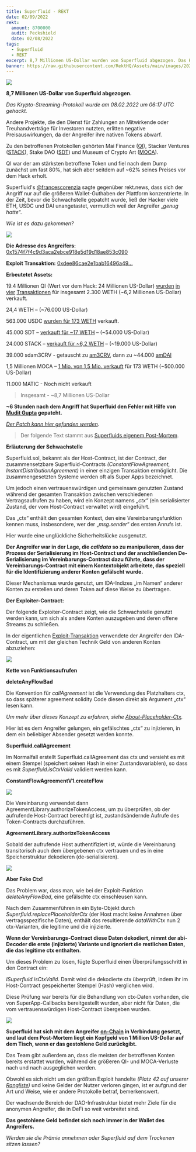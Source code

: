 ```yaml
---
title: Superfluid - REKT
date: 02/09/2022
rekt:
  amount: 8700000
  audit: Peckshield
  date: 02/08/2022
tags:
  - Superfluid
  - REKT
excerpt: 8,7 Millionen US-Dollar wurden von Superfluid abgezogen. Das Krypto-Streaming-Protokoll wurde von einem anonymen Angreifer ausgenutzt, wodurch mehrere andere DAOs Kollateralschäden erlitten.
banner: https://raw.githubusercontent.com/RektHQ/Assets/main/images/2022/02/superfluid-header.png
---
```

![](https://raw.githubusercontent.com/RektHQ/Assets/main/images/2022/02/superfluid-header.png)

**8,7 Millionen US-Dollar von Superfluid abgezogen.**

_Das Krypto-Streaming-Protokoll wurde am 08.02.2022 um 06:17 UTC gehackt._

Andere Projekte, die den Dienst für Zahlungen an Mitwirkende oder Treuhandverträge für Investoren nutzten, erlitten negative Preisauswirkungen, da der Angreifer ihre nativen Tokens abwarf.

Zu den betroffenen Protokollen gehörten Mai Finance ([QI](https://www.coingecko.com/en/coins/qi-dao)), Stacker Ventures ([STACK](https://www.coingecko.com/en/coins/stackos)), Stake DAO ([SDT](https://www.coingecko.com/en/coins/stake-dao)) und Museum of Crypto Art ([MOCA](https://www.coingecko.com/en/coins/museum-of-crypto-art)).

QI war der am stärksten betroffene Token und fiel nach dem Dump zunächst um fast 80%, hat sich aber seitdem auf ~62% seines Preises vor dem Hack erholt.

Superfluid's [@francescorenzia](https://twitter.com/francescorenzia) sagte gegenüber rekt.news, dass sich der Angriff nur auf die größeren Wallet-Guthaben der Plattform konzentrierte. In der Zeit, bevor die Schwachstelle gepatcht wurde, ließ der Hacker viele ETH, USDC und DAI unangetastet, vermutlich weil der Angreifer „_genug hatte_“.

_Wie ist es dazu gekommen?_

![](https://raw.githubusercontent.com/RektHQ/Assets/main/images/2021/09/rekt-investigates-linebreak.png)

**Die Adresse des Angreifers:** [0x1574f7f4c9d3aca2ebce918e5d19d18ae853c090](https://polygonscan.com/address/0x1574f7f4c9d3aca2ebce918e5d19d18ae853c090)

**Exploit Transaktion:** [0xdee86cae2e1bab16496a49...](https://polygonscan.com/tx/0xdee86cae2e1bab16496a49b2ec61aae0472a7ccf06f79744d42473e96edd6af6)

**Erbeutetet Assets:**

19.4 Millionen QI (Wert vor dem Hack: 24 Millionen US-Dollar) [wurden](https://polygonscan.com/tx/0xc37151aaefa7e937c97156ca43e3d486299aa89a603d22355592ddd00bfe687a) [in](https://polygonscan.com/tx/0x741908f9707d9dd3a52525380d69f9e74a26d52350308227b84c3ad2db45449f) [vier](https://polygonscan.com/tx/0x026032084b3f7c658b7c3467d8567922e3ad93c755669ab0d92f01f040a18dea) [Transaktionen](https://polygonscan.com/tx/0x8dd5e00a54742f182eee7277a3326efd434f893fd94f5473f9ca1f0fd0358577) für insgesamt 2.300 WETH (~6,2 Millionen US-Dollar) verkauft.

24,4 WETH – (~76.000 US-Dollar)

563.000 USDC [wurden für 173 WETH](https://polygonscan.com/tx/0x9fdbcaefcd2bae1d873720ae8dfb741986818bfc1b5cf8af0a891b99b7bd14b1) verkauft.

45.000 SDT – [verkauft für ~17 WETH](https://polygonscan.com/tx/0xd12c38ce2346bbc29a845dd9099a8d3626ad12e74579be46485e31653a3888bc) – (~54.000 US-Dollar)

24.000 STACK – [verkauft für ~6,2 WETH](https://polygonscan.com/tx/0x32df8bbeba3a8fcdba51c2a7daa316078cd65345a74b765b8fa2ce6787c91f28) – (~19.000 US-Dollar)

39.000 sdam3CRV - getauscht zu [am3CRV](https://polygonscan.com/tx/0x0553be6c6f969c4f91850532f68f4e8bae5824392140edb13c3bfd6f6cb8d35e), dann zu ~44.000 [amDAI](https://polygonscan.com/tx/0x7a9b9ad4634fea8681e34c150ef561bf0ced199a3347888dfc448e4164583f7d)

1,5 Millionen MOCA – [1 Mio. von 1,5 Mio. verkauft](https://polygonscan.com/tx/0x554f5688fb8d31bcd9affc90d16f0326a8d09b0469dbb581580c7187201ef6ba) für 173 WETH (~500.000 US-Dollar)

11.000 MATIC - Noch nicht verkauft

>Insgesamt - ~8,7 Millionen US-Dollar

**~6 Stunden nach dem Angriff hat Superfluid den Fehler mit Hilfe von [Mudit Gupta](https://twitter.com/Mudit__Gupta) gepatcht.**

_[Der Patch kann hier gefunden werden](https://github.com/superfluid-finance/protocol-monorepo/commit/4048fbc66c144e1afd5ae68b21160e1b25d96270)._

>Der folgende Text stammt aus [Superfluids eigenem Post-Mortem](https://medium.com/superfluid-blog/08-02-22-exploit-post-mortem-15ff9c97cdd).

**Erläuterung der Schwachstelle**

Superfluid.sol, bekannt als der Host-Contract, ist der Contract, der zusammensetzbare Superfluid-Contracts _(ConstantFlowAgreement, InstantDistributionAgreement)_ in einer einzigen Transaktion ermöglicht. Die zusammengesetzten Systeme werden oft als Super Apps bezeichnet.

Um jedoch einen vertrauenswürdigen und gemeinsam genutzten Zustand während der gesamten Transaktion zwischen verschiedenen Vertragsaufrufen zu haben, wird ein Konzept namens _„ctx“_ (ein serialisierter Zustand, der vom Host-Contract verwaltet wird) eingeführt.

Das „ctx“ enthält den gesamten Kontext, den eine Vereinbarungsfunktion kennen muss, insbesondere, wer der „_msg.sender_“ des ersten Anrufs ist.

Hier wurde eine unglückliche Sicherheitslücke ausgenutzt.

**Der Angreifer war in der Lage, die _calldata_ so zu manipulieren, dass der Prozess der Serialisierung im Host-Contract und der anschließenden De-Serialisierung im Vereinbarungs-Contract dazu führte, dass der Vereinbarungs-Contract mit einem Kontextobjekt arbeitete, das speziell für die Identifizierung anderer Konten gefälscht wurde.**

Dieser Mechanismus wurde genutzt, um IDA-Indizes „im Namen“ anderer Konten zu erstellen und deren Token auf diese Weise zu übertragen.

**Der Exploiter-Contract:**

Der folgende Exploiter-Contract zeigt, wie die Schwachstelle genutzt werden kann, um sich als andere Konten auszugeben und deren offene Streams zu schließen.

In der eigentlichen [Exploit-Transaktion](https://polygonscan.com/tx/0x396b6ee91216cf6e7c89f0c6044dfc97e84647f5007a658ca899040471ab4d67) verwendete der Angreifer den IDA-Contract, um mit der gleichen Technik Geld von anderen Konten abzuziehen:

![](https://raw.githubusercontent.com/RektHQ/Assets/main/images/2022/02/superfluid-badcall-code.png)

**Kette von Funktionsaufrufen**

**deleteAnyFlowBad**

Die Konvention für _callAgreement_ ist die Verwendung des Platzhalters ctx, so dass späterer agreement solidity Code diesen direkt als Argument „ctx“ lesen kann.

_Um mehr über dieses Konzept zu erfahren, siehe [About-Placeholder-Ctx](https://github.com/superfluid-finance/protocol-monorepo/wiki/About-Placeholder-Ctx)._

Hier ist es dem Angreifer gelungen, ein gefälschtes „ctx“ zu injizieren, in dem ein beliebiger Absender gesetzt werden konnte.

**Superfluid.callAgreement**

Im Normalfall erstellt Superfluid.callAgreement das ctx und versieht es mit einem Stempel (speichert seinen Hash in einer Zustandsvariablen), so dass es mit _Superfluid.isCtxValid_ validiert werden kann.

**ConstantFlowAgreementV1.createFlow**

![](https://raw.githubusercontent.com/RektHQ/Assets/main/images/2022/02/superfluid-createflow-code.png)

Die Vereinbarung verwendet dann AgreementLibrary.authorizeTokenAccess, um zu überprüfen, ob der aufrufende Host-Contract berechtigt ist, zustandsändernde Aufrufe des Token-Contracts durchzuführen.

**AgreementLibrary.authorizeTokenAccess**

Sobald der aufrufende Host authentifiziert ist, würde die Vereinbarung transitorisch auch dem übergebenen ctx vertrauen und es in eine Speicherstruktur dekodieren (de-serialisieren).

![](https://raw.githubusercontent.com/RektHQ/Assets/main/images/2022/02/superfluid-authorize-code.png)

**Aber Fake Ctx!**

Das Problem war, dass man, wie bei der Exploit-Funktion _deleteAnyFlowBad_, eine gefälschte ctx einschleusen kann.

Nach dem Zusammenführen in ein Byte-Objekt durch _Superfluid.replacePlaceholderCtx_ (der Host macht keine Annahmen über vertragsspezifische Daten), enthält das resultierende _dataWithCtx_ nun 2 ctx-Varianten, die legitime und die injizierte.

**Wenn der Vereinbarungs-Contract diese Daten dekodiert, nimmt der abi-Decoder die erste (injizierte) Variante und ignoriert die restlichen Daten, die das legitime ctx enthalten.**

Um dieses Problem zu lösen, fügte Superfluid einen Überprüfungsschritt in den Contract ein:

_ISuperfluid.isCtxValid_. Damit wird die dekodierte ctx überprüft, indem ihr im Host-Contract gespeicherter Stempel (Hash) verglichen wird.

Diese Prüfung war bereits für die Behandlung von ctx-Daten vorhanden, die von SuperApp-Callbacks bereitgestellt wurden, aber nicht für Daten, die vom vertrauenswürdigen Host-Contract übergeben wurden.

![](https://raw.githubusercontent.com/RektHQ/Assets/main/images/2021/03/rekt-linebreak.png) 

**Superfluid hat sich mit dem Angreifer [on-Chain](https://polygonscan.com/tx/0x5f9fd626df2fcfef5899c10cea2ec329e76dc0d4350b4c8cf28ce776785e1952) in Verbindung gesetzt, und laut dem Post-Mortem liegt ein Kopfgeld von 1 Million US-Dollar auf dem Tisch, wenn er das gestohlene Geld zurückgibt.**

Das Team gibt außerdem an, dass die meisten der betroffenen Konten bereits erstattet wurden, während die größeren QI- und MOCA-Verluste nach und nach ausgeglichen werden.

Obwohl es sich nicht um den größten Exploit handelte _(Platz 42 auf unserer [Rangliste](https://rekt.news/leaderboard/))_ und keine Gelder der Nutzer verloren gingen, ist er aufgrund der Art und Weise, wie er andere Protokolle betraf, bemerkenswert.

Der wachsende Bereich der DAO-Infrastruktur bietet mehr Ziele für die anonymen Angreifer, die in DeFi so weit verbreitet sind.

**Das gestohlene Geld befindet sich noch immer in der Wallet des Angreifers.**

_Werden sie die Prämie annehmen oder Superfluid auf dem Trockenen sitzen lassen?_
